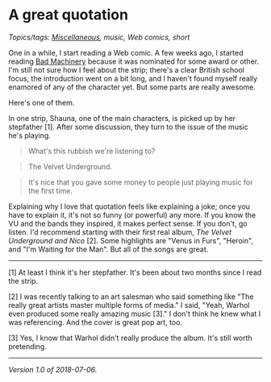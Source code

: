 A great quotation
=================

*Topics/tags: [Miscellaneous](index-misc), music, Web comics, short*

One in a while, I start reading a Web comic.  A few weeks ago, I started
reading [Bad Machinery](http://scarygoround.com/badmachinery/) because
it was nominated for some award or other.  I'm still not sure how I feel
about the strip; there's a clear British school focus, the introduction
went on a bit long, and I haven't found myself really enamored of any
of the character yet.  But some parts are really awesome.

Here's one of them.

In one strip, Shauna, one of the main characters, is picked up by her
stepfather [1].  After some discussion, they turn to the issue of the music
he's playing.

> What's this rubbish we're listening to?

> The Velvet Underground.

> It's nice that you gave some money to people just playing music for
the first time.

Explaining why I love that quotation feels like explaining a joke; once
you have to explain it, it's not so funny (or powerful) any more.  If you 
know the VU and the bands they inspired, it makes perfect sense.  If you
don't, go listen.  I'd recommend starting with their first real album,
_The Velvet Underground and Nico_ [2].  Some highlights are "Venus in
Furs", "Heroin", and "I'm Waiting for the Man".  But all of the songs are
great.

---

[1] At least I think it's her stepfather.  It's been about two months
since I read the strip.

[2] I was recently talking to an art salesman who said something like
"The really great artists master multiple forms of media."  I said,
"Yeah, Warhol even produced some really amazing music [3]."  I don't think
he knew what I was referencing.  And the cover is great pop art, too.

[3] Yes, I know that Warhol didn't really produce the album. It's still
worth pretending.

---

*Version 1.0 of 2018-07-06.*
